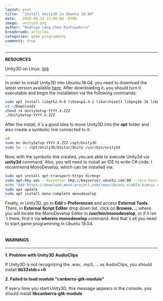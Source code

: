 ```yaml
---
layout: post
title:  "Install Unity3D in Ubuntu 18.04"
date:   2018-06-14 23:00:00 -0300
image:  unity3d.png
author: "Rodrigo Long Chen Kashiwakura"
breadcrumb: articles
categories: game programming
comments: true
---
```


---
**RESOURCES**

Unity3D on Linux: <a href="https://forum.unity.com/threads/unity-on-linux-release-notes-and-known-issues.350256/page-2" target="_blank">link</a>

---

In order to install Unity3D into Ubuntu 18.04, you need to download the latest version available <a href="https://forum.unity.com/threads/unity-on-linux-release-notes-and-known-issues.350256/page-2#post-3525218" target="_blank">here</a>. After downloading it, you should turn it executable and begin the installation via the following commands:

```bash
sudo apt install libgtk2.0-0 libsoup2.4-1 libarchive13 libpng16-16 libgconf-2-4
cd ~/Downloads
chmod +x UnitySetup-YYYY.X.ZZZ
./UnitySetup-YYYY.X.ZZZ
```

After the install, it´s a good idea to move Unity3D into the **opt** folder and also create a symbolic link connected to it:

```bash
cd
sudo mv UnitySetup-YYYY.X.ZZZ /opt/Unity3D
sudo ln -s /opt/Unity3D/Editor/Unity /usr/bin/unity3d
```

Now, with the symbolic link created, you are able to execute Unity3d via **unity3d** command. Also, you will need to install an IDE to write C# code. I recommend MonoDevelop, which can be installed via:

```bash
sudo apt install apt-transport-https dirmngr
sudo apt-key adv --keyserver hkp://keyserver.ubuntu.com:80 --recv-keys 3FA7E0328081BFF6A14DA29AA6A19B38D3D831EF
echo "deb https://download.mono-project.com/repo/ubuntu stable-bionic main" | sudo tee /etc/apt/sources.list.d/mono-official-stable.list
sudo apt update
sudo apt install mono-complete monodevelop
```

Finally, in Unity3D, go to **Edit > Preferences** and access **External Tools**. There, in **External Script Editor** drop down list, click on **Browse...**, where you will locate the MonoDevelop Editor in **/usr/bin/monodevelop**, or if it isn´t there, find it via **whereis monodevelop** command. And that´s all you need to start game programming in Ubuntu 18.04.<br><br>

#### WARNINGS

---

**1. Problem with Unity3D AudioClips**

If Unity3D is not recognizing the .wav, .mp3, ... as AudioClips, you should install **lib32stdc++6**

**2. Failed to load module "canberra-gtk-module"**

If every time you start Unity3D, this message appears in the console, you should install **libcanberra-gtk-module**
